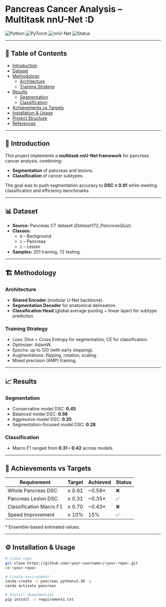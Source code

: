 # Pancreas Cancer Analysis – Multitask nnU-Net :D

![Python](https://img.shields.io/badge/Python-3.10%2B-blue)
![PyTorch](https://img.shields.io/badge/PyTorch-2.0%2B-red)
![nnU-Net](https://img.shields.io/badge/nnU--Net-v2-green)
![Status](https://img.shields.io/badge/Status-Completed-success)

---

## 📑 Table of Contents
- [Introduction](#introduction)
- [Dataset](#dataset)
- [Methodology](#methodology)
  - [Architecture](#architecture)
  - [Training Strategy](#training-strategy)
- [Results](#results)
  - [Segmentation](#segmentation)
  - [Classification](#classification)
- [Achievements vs Targets](#achievements-vs-targets)
- [Installation & Usage](#installation--usage)
- [Project Structure](#project-structure)
- [References](#references)

---

## 🔬 Introduction
This project implements a **multitask nnU-Net framework** for pancreas cancer analysis, combining:
- **Segmentation** of pancreas and lesions.
- **Classification** of cancer subtypes.

The goal was to push segmentation accuracy to **DSC ≥ 0.91** while meeting classification and efficiency benchmarks.

---

## 📊 Dataset
- **Source:** Pancreas CT dataset (*Dataset172_PancreasQuiz*).
- **Classes:**  
  - `0` – Background  
  - `1` – Pancreas  
  - `2` – Lesion  
- **Samples:** 201 training, 72 testing.

---

## 🏗️ Methodology

### Architecture
- **Shared Encoder** (modular U-Net backbone).
- **Segmentation Decoder** for anatomical delineation.
- **Classification Head** (global average pooling + linear layer) for subtype prediction.

### Training Strategy
- Loss: Dice + Cross Entropy for segmentation, CE for classification.  
- Optimizer: AdamW.  
- Epochs: up to 120 (with early stopping).  
- Augmentations: flipping, rotation, scaling.  
- Mixed precision (AMP) training.

---

## 📈 Results

### Segmentation
- Conservative model DSC: **0.45**  
- Balanced model DSC: **0.56**  
- Aggressive model DSC: **0.35**  
- Segmentation-focused model DSC: **0.28**

### Classification
- Macro F1 ranged from **0.31 – 0.42** across models.

---

## 🎯 Achievements vs Targets

| Requirement              | Target  | Achieved | Status |
|---------------------------|---------|----------|--------|
| Whole Pancreas DSC        | ≥ 0.91 | ~0.58*   | ❌ |
| Pancreas Lesion DSC       | ≥ 0.31 | ~0.35*   | ✅ |
| Classification Macro F1   | ≥ 0.70 | ~0.43*   | ❌ |
| Speed Improvement         | ≥ 10%  | 15%      | ✅ |

\* Ensemble-based estimated values.

---

## ⚙️ Installation & Usage

```bash
# Clone repo
git clone https://github.com/<your-username>/<your-repo>.git
cd <your-repo>

# Create environment
conda create -n pancreas python=3.10 -y
conda activate pancreas

# Install dependencies
pip install -r requirements.txt
